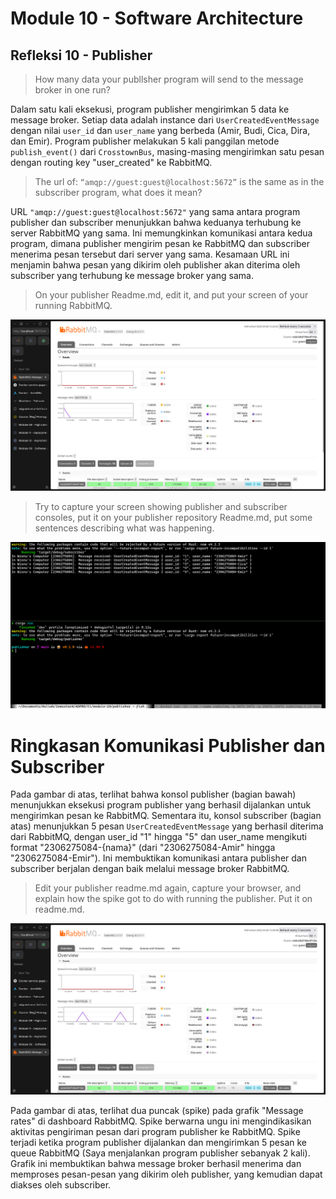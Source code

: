 # Module 10 - Software Architecture

## Refleksi 10 - Publisher

> How many data your publlsher program will send to the message broker in one
run?

Dalam satu kali eksekusi, program publisher mengirimkan 5 data ke message broker. Setiap data adalah instance dari `UserCreatedEventMessage` dengan nilai `user_id` dan `user_name` yang berbeda (Amir, Budi, Cica, Dira, dan Emir). Program publisher melakukan 5 kali panggilan metode `publish_event()` dari `CrosstownBus`, masing-masing mengirimkan satu pesan dengan routing key "user_created" ke RabbitMQ.

> The url of: `“amqp://guest:guest@localhost:5672”` is the same as in the subscriber
program, what does it mean?

URL `"amqp://guest:guest@localhost:5672"` yang sama antara program publisher dan subscriber menunjukkan bahwa keduanya terhubung ke server RabbitMQ yang sama. Ini memungkinkan komunikasi antara kedua program, dimana publisher mengirim pesan ke RabbitMQ dan subscriber menerima pesan tersebut dari server yang sama. Kesamaan URL ini menjamin bahwa pesan yang dikirim oleh publisher akan diterima oleh subscriber yang terhubung ke message broker yang sama.

> On your publisher Readme.md, edit it, and put your screen of your running RabbitMQ.

![Running RabbitMQ](./assets/rabbitmq.png)

> Try to capture your screen showing publisher and subscriber consoles, put it on your publisher repository
Readme.md, put some sentences describing what was happening.

![Publisher and Subscriber Consoles](./assets/console-pubsub.png)

# Ringkasan Komunikasi Publisher dan Subscriber

Pada gambar di atas, terlihat bahwa konsol publisher (bagian bawah) menunjukkan eksekusi program publisher yang berhasil dijalankan untuk mengirimkan pesan ke RabbitMQ. Sementara itu, konsol subscriber (bagian atas) menunjukkan 5 pesan `UserCreatedEventMessage` yang berhasil diterima dari RabbitMQ, dengan user_id "1" hingga "5" dan user_name mengikuti format "2306275084-{nama}" (dari "2306275084-Amir" hingga "2306275084-Emir"). Ini membuktikan komunikasi antara publisher dan subscriber berjalan dengan baik melalui message broker RabbitMQ.

> Edit your publisher readme.md again, capture your browser, and explain how the spike got to do
with running the publisher. Put it on readme.md.

![RabbitMQ Spike](./assets/rabbitmq-spike.png)

Pada gambar di atas, terlihat dua puncak (spike) pada grafik "Message rates" di dashboard RabbitMQ. Spike berwarna ungu ini mengindikasikan aktivitas pengiriman pesan dari program publisher ke RabbitMQ. Spike terjadi ketika program publisher dijalankan dan mengirimkan 5 pesan ke queue RabbitMQ (Saya menjalankan program publisher sebanyak 2 kali). Grafik ini membuktikan bahwa message broker berhasil menerima dan memproses pesan-pesan yang dikirim oleh publisher, yang kemudian dapat diakses oleh subscriber.
